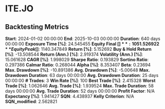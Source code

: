 # ITE.JO

## Backtesting Metrics

**Start**: 2024-01-02 00:00:00
**End**: 2025-10-03 00:00:00
**Duration**: 640 days 00:00:00
**Exposure Time [%]**: 24.545455
**Equity Final [$]**: 1051.526922
**Equity Peak [$]**: 1140.347849
**Return [%]**: 5.152692
**Buy & Hold Return [%]**: -13.508544
**Return (Ann.) [%]**: 2.919374
**Volatility (Ann.) [%]**: 15.061628
**CAGR [%]**: 1.998029
**Sharpe Ratio**: 0.193829
**Sortino Ratio**: 0.297386
**Calmar Ratio**: 0.268044
**Alpha [%]**: 8.353407
**Beta**: 0.23694
**Max. Drawdown [%]**: -10.891386
**Avg. Drawdown [%]**: -5.00648
**Max. Drawdown Duration**: 63 days 00:00:00
**Avg. Drawdown Duration**: 25 days 00:00:00
**# Trades**: 3
**Win Rate [%]**: 100
**Best Trade [%]**: 2.415328
**Worst Trade [%]**: 1.062646
**Avg. Trade [%]**: 1.939524
**Max. Trade Duration**: 58 days 00:00:00
**Avg. Trade Duration**: 52 days 00:00:00
**Profit Factor**: N/A
**Expectancy [%]**: 1.941427
**SQN**: 4.438937
**Kelly Criterion**: N/A
**SQN_modified**: 2.562821